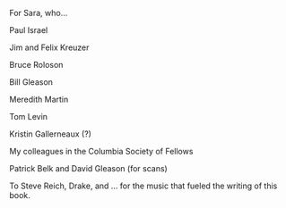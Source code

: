 For Sara, who…

Paul Israel

Jim and Felix Kreuzer

Bruce Roloson

Bill Gleason

Meredith Martin

Tom Levin

Kristin Gallerneaux (?)

My colleagues in the Columbia Society of Fellows

Patrick Belk and David Gleason (for scans)

To Steve Reich, Drake, and … for the music that fueled the writing of this book.